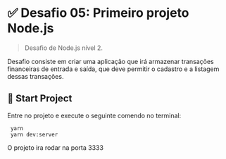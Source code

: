 # :white_check_mark: Desafio 05: Primeiro projeto Node.js
> Desafio de Node.js nível 2.

Desafio consiste em criar uma aplicação que irá armazenar transações financeiras de entrada e saída, que deve permitir o cadastro e a listagem dessas transações.

## :rocket: Start Project

Entre no projeto e execute o seguinte comendo no terminal:

     yarn
	 yarn dev:server

O projeto ira rodar na porta 3333
